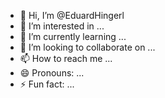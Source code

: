 - 👋 Hi, I’m @EduardHingerl
- 👀 I’m interested in ...
- 🌱 I’m currently learning ...
- 💞️ I’m looking to collaborate on ...
- 📫 How to reach me ...
- 😄 Pronouns: ...
- ⚡ Fun fact: ...

<!---
EduardHingerl/EduardHingerl is a ✨ special ✨ repository because its `README.md` (this file) appears on your GitHub profile.
You can click the Preview link to take a look at your changes.
--->
